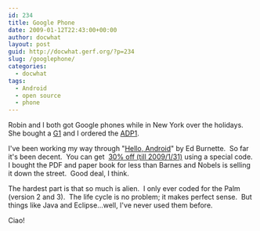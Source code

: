 ```yaml
---
id: 234
title: Google Phone
date: 2009-01-12T22:43:00+00:00
author: docwhat
layout: post
guid: http://docwhat.gerf.org/?p=234
slug: /googlephone/
categories:
  - docwhat
tags:
  - Android
  - open source
  - phone
---
```

Robin and I both got Google phones while in New York over the holidays.  She bought a <a href="http://www.t-mobileg1.com/">G1</a> and I ordered the <a href="http://code.google.com/android/dev-devices.html">ADP1</a>.

I've been working my way through "<a href="http://www.pragprog.com/titles/eband/hello-android">Hello, Android</a>" by Ed Burnette.  So far it's been decent.  You can get  <a href="http://blogs.zdnet.com/Burnette/?p=704">30% off (till 2009/1/31)</a> using a special code.  I bought the PDF and paper book for less than Barnes and Nobels is selling it down the street.  Good deal, I think.

<!--more-->

The hardest part is that so much is alien.  I only ever coded for the Palm (version 2 and 3).  The life cycle is no problem; it makes perfect sense.  But things like Java and Eclipse...well, I've never used them before.

Ciao!